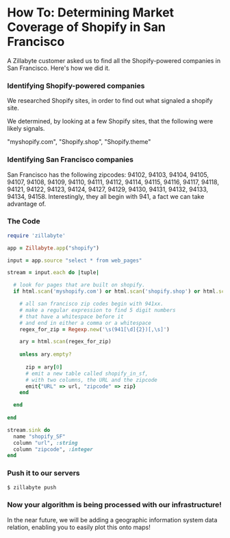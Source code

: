 # How To: Determining Market Coverage of Shopify in San Francisco

A Zillabyte customer asked us to find all the Shopify-powered companies in San Francisco. Here's how we did it.

### Identifying Shopify-powered companies

We researched Shopify sites, in order to find out what signaled a shopify site. 

We determined, by looking at a few Shopify sites, that the following were likely signals. 

"myshopify.com", "Shopify.shop", "Shopify.theme"

### Identifying San Francisco companies

San Francisco has the following zipcodes:  94102, 94103, 94104, 94105, 94107, 94108, 94109, 94110, 94111, 94112, 94114, 94115, 94116, 94117, 94118, 94121, 94122, 94123, 94124, 94127, 94129, 94130, 94131, 94132, 94133, 94134, 94158.  Interestingly, they all begin with 941, a fact we can take advantage of. 


### The Code
```ruby
require 'zillabyte'

app = Zillabyte.app("shopify")  

input = app.source "select * from web_pages"

stream = input.each do |tuple|

  # look for pages that are built on shopify.  
  if html.scan('myshopify.com') or html.scan('shopify.shop') or html.scan('shopify.theme') 

    # all san francisco zip codes begin with 941xx.
    # make a regular expression to find 5 digit numbers
    # that have a whitespace before it
    # and end in either a comma or a whitespace
    regex_for_zip = Regexp.new('\s(941[\d]{2})[,\s]')

    ary = html.scan(regex_for_zip)
    
    unless ary.empty?
      
      zip = ary[0]
      # emit a new table called shopify_in_sf,
      # with two columns, the URL and the zipcode
      emit{"URL" => url, "zipcode" => zip}
    end

  end
    
end

stream.sink do 
  name "shopify_SF"
  column "url", :string
  column "zipcode", :integer
end
```
### Push it to our servers

```bash
$ zillabyte push
```

### Now your algorithm is being processed with our infrastructure!

In the near future, we will be adding a geographic information system data relation, enabling you to easily plot this onto maps!
